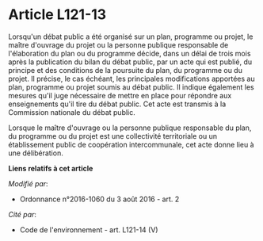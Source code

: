 # Article L121-13

Lorsqu'un débat public a été organisé sur un plan, programme ou projet, le maître d'ouvrage du projet ou la personne publique
responsable de l'élaboration du plan ou du programme décide, dans un délai de trois mois après la publication du bilan du
débat public, par un acte qui est publié, du principe et des conditions de la poursuite du plan, du programme ou du projet.
Il précise, le cas échéant, les principales modifications apportées au plan, programme ou projet soumis au débat public. Il
indique également les mesures qu'il juge nécessaire de mettre en place pour répondre aux enseignements qu'il tire du débat
public. Cet acte est transmis à la Commission nationale du débat public.

Lorsque le maître d'ouvrage ou la personne publique responsable du plan, du programme ou du projet est une collectivité
territoriale ou un établissement public de coopération intercommunale, cet acte donne lieu à une délibération.

**Liens relatifs à cet article**

_Modifié par_:

  - Ordonnance n°2016-1060 du 3 août 2016 - art. 2

_Cité par_:

  - Code de l'environnement - art. L121-14 (V)
